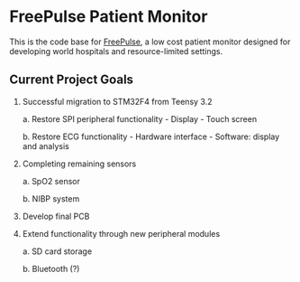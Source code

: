 # FreePulse Patient Monitor

This is the code base for [FreePulse][FreePulse], a low cost patient monitor designed for developing world
hospitals and resource-limited settings. 

Current Project Goals
---------------------

1. Successful migration to STM32F4 from Teensy 3.2

	a. Restore SPI peripheral functionality
		- Display
		- Touch screen

	b. Restore ECG functionality
		- Hardware interface
		- Software: display and analysis

2. Completing remaining sensors

	a. SpO2 sensor

	b. NIBP system

3. Develop final PCB

4. Extend functionality through new peripheral modules

	a. SD card storage

	b. Bluetooth (?)

[FreePulse]: www.freepulsemed.com
